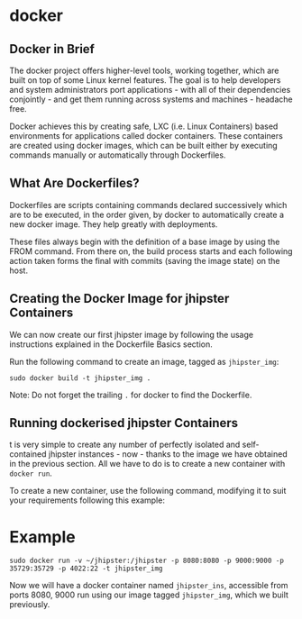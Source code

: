 # docker

## Docker in Brief

The docker project offers higher-level tools, working together, which are built on top of some Linux kernel features. The goal is to help developers and system administrators port applications - with all of their dependencies conjointly - and get them running across systems and machines - headache free.

Docker achieves this by creating safe, LXC (i.e. Linux Containers) based environments for applications called docker containers. These containers are created using docker images, which can be built either by executing commands manually or automatically through Dockerfiles.

## What Are Dockerfiles?

Dockerfiles are scripts containing commands declared successively which are to be executed, in the order given, by docker to automatically create a new docker image. They help greatly with deployments.

These files always begin with the definition of a base image by using the FROM command. From there on, the build process starts and each following action taken forms the final with commits (saving the image state) on the host.

## Creating the Docker Image for jhipster Containers

We can now create our first jhipster image by following the usage instructions explained in the Dockerfile Basics section.

Run the following command to create an image, tagged as `jhipster_img`:

`sudo docker build -t jhipster_img .`

Note: Do not forget the trailing `.` for docker to find the Dockerfile.

## Running dockerised jhipster Containers
t is very simple to create any number of perfectly isolated and self-contained jhipster instances - now - thanks to the image we have obtained in the previous section. All we have to do is to create a new container with `docker run`.

To create a new container, use the following command, modifying it to suit your requirements following this example:

# Example
`sudo docker run -v ~/jhipster:/jhipster -p 8080:8080 -p 9000:9000 -p 35729:35729 -p 4022:22 -t jhipster_img`

Now we will have a docker container named `jhipster_ins`, accessible from ports 8080, 9000 run using our image tagged `jhipster_img`, which we built previously.